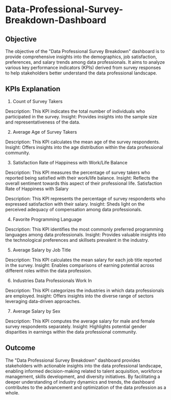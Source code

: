 # Data-Professional-Survey-Breakdown-Dashboard

## Objective
The objective of the "Data Professional Survey Breakdown" dashboard is to provide comprehensive insights into the demographics, job satisfaction, preferences, and salary trends among data professionals. It aims to analyze various key performance indicators (KPIs) derived from survey responses to help stakeholders better understand the data professional landscape.

## KPIs Explanation
1. Count of Survey Takers

Description: This KPI indicates the total number of individuals who participated in the survey.
Insight: Provides insights into the sample size and representativeness of the data.

2. Average Age of Survey Takers

Description: This KPI calculates the mean age of the survey respondents.
Insight: Offers insights into the age distribution within the data professional community.

3. Satisfaction Rate of Happiness with Work/Life Balance

Description: This KPI measures the percentage of survey takers who reported being satisfied with their work/life balance.
Insight: Reflects the overall sentiment towards this aspect of their professional life.
Satisfaction Rate of Happiness with Salary

Description: This KPI represents the percentage of survey respondents who expressed satisfaction with their salary.
Insight: Sheds light on the perceived adequacy of compensation among data professionals.

4. Favorite Programming Language

Description: This KPI identifies the most commonly preferred programming languages among data professionals.
Insight: Provides valuable insights into the technological preferences and skillsets prevalent in the industry.

5. Average Salary by Job Title

Description: This KPI calculates the mean salary for each job title reported in the survey.
Insight: Enables comparisons of earning potential across different roles within the data profession.

6. Industries Data Professionals Work In

Description: This KPI categorizes the industries in which data professionals are employed.
Insight: Offers insights into the diverse range of sectors leveraging data-driven approaches.

7. Average Salary by Sex

Description: This KPI computes the average salary for male and female survey respondents separately.
Insight: Highlights potential gender disparities in earnings within the data professional community.

## Outcome
The "Data Professional Survey Breakdown" dashboard provides stakeholders with actionable insights into the data professional landscape, enabling informed decision-making related to talent acquisition, workforce management, skills development, and diversity initiatives. By facilitating a deeper understanding of industry dynamics and trends, the dashboard contributes to the advancement and optimization of the data profession as a whole.
